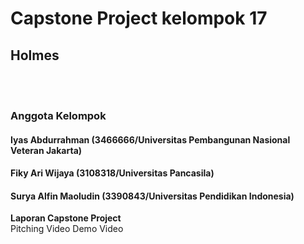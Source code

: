 # Capstone Project kelompok 17
## Holmes
<br><br>
### Anggota Kelompok
#### Iyas Abdurrahman (3466666/Universitas Pembangunan Nasional Veteran Jakarta)
#### Fiky Ari Wijaya (3108318/Universitas Pancasila)
#### Surya Alfin Maoludin (3390843/Universitas Pendidikan Indonesia)

<a hrfef ="https://github.com/Alfinnnnn/Capstone_kel17/tree/main/LaporanCapstone"> <strong> Laporan Capstone Project </strong> </a> <br>
Pitching Video
Demo Video
